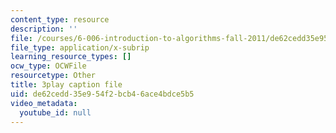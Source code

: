 ```yaml
---
content_type: resource
description: ''
file: /courses/6-006-introduction-to-algorithms-fall-2011/de62cedd35e954f2bcb46ace4bdce5b5_IWzYoXKaRIc.vtt
file_type: application/x-subrip
learning_resource_types: []
ocw_type: OCWFile
resourcetype: Other
title: 3play caption file
uid: de62cedd-35e9-54f2-bcb4-6ace4bdce5b5
video_metadata:
  youtube_id: null
---
```

